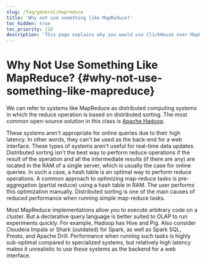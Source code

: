 ```yaml
---
slug: /faq/general/mapreduce
title: 'Why not use something like MapReduce?'
toc_hidden: true
toc_priority: 110
description: 'This page explains why you would use ClickHouse over MapReduce'
---
```


# Why Not Use Something Like MapReduce? \{#why-not-use-something-like-mapreduce}

We can refer to systems like MapReduce as distributed computing systems in which the reduce operation is based on distributed sorting. The most common open-source solution in this class is [Apache Hadoop](http://hadoop.apache.org). 

These systems aren't appropriate for online queries due to their high latency. In other words, they can't be used as the back-end for a web interface. These types of systems aren't useful for real-time data updates. Distributed sorting isn't the best way to perform reduce operations if the result of the operation and all the intermediate results (if there are any) are located in the RAM of a single server, which is usually the case for online queries. In such a case, a hash table is an optimal way to perform reduce operations. A common approach to optimizing map-reduce tasks is pre-aggregation (partial reduce) using a hash table in RAM. The user performs this optimization manually. Distributed sorting is one of the main causes of reduced performance when running simple map-reduce tasks.

Most MapReduce implementations allow you to execute arbitrary code on a cluster. But a declarative query language is better suited to OLAP to run experiments quickly. For example, Hadoop has Hive and Pig. Also consider Cloudera Impala or Shark (outdated) for Spark, as well as Spark SQL, Presto, and Apache Drill. Performance when running such tasks is highly sub-optimal compared to specialized systems, but relatively high latency makes it unrealistic to use these systems as the backend for a web interface.
